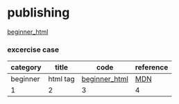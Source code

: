 # publishing

[beginner_html](./cases/beginner_html_site_styled.html)

### excercise case
| category | title | code | reference |
|--|---|--|-|
| beginner | html tag | [beginner_html](./cases/beginner_html_site_styled.html) | [MDN](https://developer.mozilla.org/ko/docs/Web/HTML) |
|1|2|3|4|